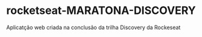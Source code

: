 # rocketseat-MARATONA-DISCOVERY
 Aplicatção web criada na conclusão da trilha Discovery da Rockeseat
